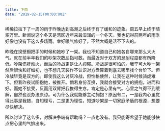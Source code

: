 ```yaml
---
title: 下雨
date: "2019-02-15T00:00:00Z"
---
```


稀稀拉拉下了一周的雨于昨晚达到高潮之后终于有了缓和的迹象。周五早上终于晴空万里。新闻说这个冬天是湾区近年来最湿润的一个冬天。我也记得前两年的雨季好像也没有下这么多场雨。幸好暖气修好了，不然大概是活不下去的。

昨晚在换壁橱把手的时候和她吵了一架。我也不知道自己和她各自哪来那么大火气。就在前半年我们的吵架次数屈指可数。而最近对于双方的忍耐程度都有所降低。吵架伤肝动火，而后的冷战更是让人抑郁。冷战是很可怕的。我宁可大吵一架然后很快和好如初，也不想几天装作不认识对方盘算着到底去哪里找个台阶下。但冷战毕竟是双方的。即使我这么讨厌冷战，但性格使然，让我在这种时候骑虎难下。但我昨夜试图抱她，被推开。倘若身份互换，我就会接受对方的拥抱，进而和好。而她不接受，反而用双臂把我推得生疼，肯定是心里有气。心里之气得不到缓解，自然也没办法原谅。可为什么我就能够主动拥抱？原因有二，一是我内心里觉得此事是我错，自知理亏，二是更为理性，知道吵架是一切家庭矛盾的根源，想要尽快解决。

所以讨论了这么多，对解决争端有帮助吗？一点也没有。我只能寄希望于她能够快点把心里的气排出来。
